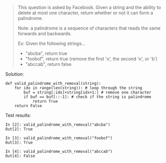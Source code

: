 > This question is asked by Facebook. Given a string and the ability to delete at most one character, return whether or not it can form a palindrome.
>
> Note: a palindrome is a sequence of characters that reads the same forwards and backwards.
>
> Ex: Given the following strings...
> - "abcba", return true
> - "foobof", return true (remove the first 'o', the second 'o', or 'b')
> - "abccab", return false

Solution:
```
def valid_palindrome_with_removal(string):
    for idx in range(len(string)): # loop through the string
        buf = string[:idx]+string[idx+1:] # remove one character
        if buf == buf[::-1]: # check if the string is palindrome
            return True
    return False
```

Test results:
```
In [2]: valid_palindrome_with_removal("abcba")
Out[2]: True

In [3]: valid_palindrome_with_removal("foobof")
Out[3]: True

In [4]: valid_palindrome_with_removal("abccab")
Out[4]: False
```